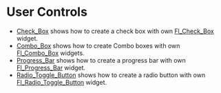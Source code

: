 # User Controls

* [Check_Box](Check_Box/README.md) shows how to create a check box with own [Fl_Check_Box](Check_Box/Fl_Check_Box.h) widget.
* [Combo_Box](Combo_Box/README.md) shows how to create Combo boxes with own [Fl_Combo_Box](Combo_Box/Fl_Combo_Box) widgets.
* [Progress_Bar](Progress_Bar/README.md) shows how to create a progress bar with own [Fl_Progress_Bar](Progress_Bar/Fl_Progress_Bar.h) widget.
* [Radio_Toggle_Button](Radio_Toggle_Button/README.md) shows how to create a radio button with own [Fl_Radio_Toggle_Button](Radio_Toggle_Button/Fl_Radio_Toggle_Button.h) widget.
